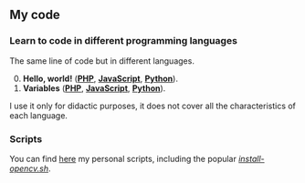 ## My code



### Learn to code in different programming languages

The same line of code but in different languages.

0. **Hello, world!** (**[PHP](https://github.com/milq/code/blob/master/learn/00/00.php)**, **[JavaScript](https://github.com/milq/code/blob/master/learn/00/00.js)**, **[Python](https://github.com/milq/code/blob/master/learn/00/00.py)**).
1. **Variables** (**[PHP](https://github.com/milq/code/blob/master/learn/01/01.php)**, **[JavaScript](https://github.com/milq/code/blob/master/learn/01/01.js)**, **[Python](https://github.com/milq/code/blob/master/learn/01/01.py)**).

I use it only for didactic purposes, it does not cover all the characteristics of each language.

### Scripts

You can find [here](scripts) my personal scripts, including the popular [_install-opencv.sh_](scripts/bash/install-opencv.sh).
